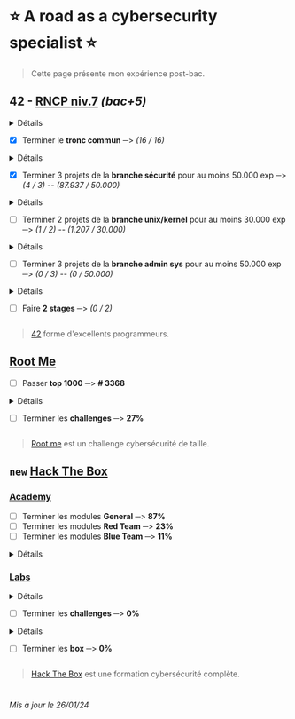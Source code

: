 # :star: A road as a cybersecurity specialist :star:
> Cette page présente mon expérience post-bac.
## 42 - [RNCP niv.7](https://www.francecompetences.fr/recherche/rncp/36137/) *(bac+5)*
<details><summary>Détails
  
- [x] Terminer le **tronc commun** ─> *(16 / 16)*
</summary>

| Nom | Description | Domaine | Tech |
|-|-|-|-|
| [ft_transcendence](https://github.com/Skalyaeve/ft_transcendence) | Application web | Programmation web | ![](https://github.com/Skalyaeve/images/blob/main/logo/react.png) ![](https://github.com/Skalyaeve/images/blob/main/logo/javascript.png) ![](https://github.com/Skalyaeve/images/blob/main/logo/css.png) ![](https://github.com/Skalyaeve/images/blob/main/logo/html.png) ![](https://github.com/Skalyaeve/images/blob/main/logo/postgresql.png) |
| [Webserv](https://github.com/Skalyaeve/webserv) | Serveur HTTP | Programmation / Web | ![](https://github.com/Skalyaeve/images/blob/main/logo/cpp.png) ![](https://github.com/Skalyaeve/images/blob/main/logo/web.png) |
| [Inception](https://github.com/Skalyaeve/inception) | Service Wordpress | Admin sys | ![](https://github.com/Skalyaeve/images/blob/main/logo/docker.png) ![](https://github.com/Skalyaeve/images/blob/main/logo/nginx.png) ![](https://github.com/Skalyaeve/images/blob/main/logo/php.png) ![](https://github.com/Skalyaeve/images/blob/main/logo/mariadb.png) ![](https://github.com/Skalyaeve/images/blob/main/logo/wordpress.png) |
| [ft_containers](https://github.com/Skalyaeve/ft_containers) | Conteneurs C++ | Programmation | ![](https://github.com/Skalyaeve/images/blob/main/logo/cpp.png) |
| [Modules C++](https://github.com/Skalyaeve/cpp_modules) | Introduction au C++ | Programmation | ![](https://github.com/Skalyaeve/images/blob/main/logo/cpp.png) |
| [cub3D](https://github.com/Skalyaeve/cub3d) | Raycaster | Programmation | ![](https://github.com/Skalyaeve/images/blob/main/logo/c.png) |
| [Net_Practice](https://github.com/Skalyaeve/net_practice) | Introduction au réseau | Network | ![](https://github.com/Skalyaeve/images/blob/main/logo/network.png) |
| [Minishell](https://github.com/Skalyaeve/minishell) | Simple shell UNIX | Programmation | ![](https://github.com/Skalyaeve/images/blob/main/logo/c.png) ![](https://github.com/Skalyaeve/images/blob/main/logo/linux.png) |
| [Philosophers](https://github.com/Skalyaeve/philosophers) | Introduction au multi-threading | Programmation | ![](https://github.com/Skalyaeve/images/blob/main/logo/c.png) |
| [Pipex](https://github.com/Skalyaeve/pipex) | Simple pipe behavior | Programmation | ![](https://github.com/Skalyaeve/images/blob/main/logo/c.png) |
| [Push_swap](https://github.com/Skalyaeve/push_swap) | Défi algorithmique | Programmation | ![](https://github.com/Skalyaeve/images/blob/main/logo/c.png) |
| [So Long](https://github.com/Skalyaeve/so_long) | Jeu en 2D | Programmation | ![](https://github.com/Skalyaeve/images/blob/main/logo/c.png) |
| [Born2beRoot](https://github.com/Skalyaeve/born2beroot) | Introduction à la virtualisation | Admin sys | ![](https://github.com/Skalyaeve/images/blob/main/logo/linux.png) |
| [ft_printf](https://github.com/Skalyaeve/ft_printf) | Recoder printf | Programmation | ![](https://github.com/Skalyaeve/images/blob/main/logo/c.png) |
| [Get Next Line](https://github.com/Skalyaeve/get_next_line) | Parser | Programmation |  ![](https://github.com/Skalyaeve/images/blob/main/logo/c.png) |
| [Libft](https://github.com/Skalyaeve/libft) | Quelques fonctions de la libc | Programmation | ![](https://github.com/Skalyaeve/images/blob/main/logo/c.png) |

</details>

<details><summary>Détails
  
- [x] Terminer 3 projets de la **branche sécurité** pour au moins 50.000 exp ─> *(4 / 3) -- (87.937 / 50.000)*
</summary>

| Nom | Description | Domaine | Tech |
|-|-|-|-|
| [Over Ride](https://github.com/Skalyaeve/over_ride) | Bug Bounty niv.2 | Reverse engineering | ![](https://github.com/Skalyaeve/images/blob/main/logo/asm.png) ![](https://github.com/Skalyaeve/images/blob/main/logo/c.png) | 
| [Rainfall](https://github.com/Skalyaeve/rainfall) | Bug Bounty niv.1 | Reverse engineering | ![](https://github.com/Skalyaeve/images/blob/main/logo/asm.png) | 
| [Snow Crash](https://github.com/Skalyaeve/snow_crash) | Introduction à la cybersécurité à travers un CTF. | Divers | ![](https://github.com/Skalyaeve/images/blob/main/logo/linux.png) ![](https://github.com/Skalyaeve/images/blob/main/logo/network.png) ![](https://github.com/Skalyaeve/images/blob/main/logo/asm.png) ![](https://github.com/Skalyaeve/images/blob/main/logo/perl.png) ![](https://github.com/Skalyaeve/images/blob/main/logo/lua.png) ![](https://github.com/Skalyaeve/images/blob/main/logo/php.png) | 
| [Cybersecurity Piscine](https://github.com/Skalyaeve/cybersecurity_piscine) | Introduction à la cybersécurité à travers divers projets. | Divers | ![](https://github.com/Skalyaeve/images/blob/main/logo/web.png) ![](https://github.com/Skalyaeve/images/blob/main/logo/network.png) ![](https://github.com/Skalyaeve/images/blob/main/logo/tor.png) ![](https://github.com/Skalyaeve/images/blob/main/logo/python.png) ![](https://github.com/Skalyaeve/images/blob/main/logo/asm.png) ![](https://github.com/Skalyaeve/images/blob/main/logo/c.png) ![](https://github.com/Skalyaeve/images/blob/main/logo/cpp.png) | 

</details>

<details><summary>Détails

- [ ] Terminer 2 projets de la **branche unix/kernel** pour au moins 30.000 exp ─> *(1 / 2) -- (1.207 / 30.000)*
</summary>

| Nom | Description | Domaine | Tech |
|-|-|-|-|
| [Libasm](https://github.com/Skalyaeve/libasm) | Introduction au langage assembleur | Programmation | ![](https://github.com/Skalyaeve/images/blob/main/logo/asm.png) |

</details>

<details><summary>Détails
  
- [ ] Terminer 3 projets de la **branche admin sys** pour au moins 50.000 exp ─> *(0 / 3) -- (0 / 50.000)*
</summary>

</details>

<details><summary>Détails
  
- [ ] Faire **2 stages** ─> *(0 / 2)*
</summary>
En recherche de stage :)
</details>

> [42](https://42.fr/) forme d'excellents programmeurs.

## [Root Me](https://www.root-me.org/Skalyaeve)
- [ ] Passer **top 1000** ─> **# 3368**
<details><summary>Détails
  
- [ ] Terminer les **challenges** ─> **27%**
</summary>

- [ ] [Programmation](https://www.root-me.org/fr/Challenges/Programmation/) ─> **86%**
- [ ] [App - Système](https://www.root-me.org/fr/Challenges/App-Systeme/) ─> **21%**
- [ ] [App - Script](https://www.root-me.org/fr/Challenges/App-Script/) ─> **78%**
- [ ] [Cracking](https://www.root-me.org/fr/Challenges/Cracking/) ─> **30%**
- [ ] [Réseau](https://www.root-me.org/fr/Challenges/Reseau/) ─> **56%**
- [ ] [Web - Client](https://www.root-me.org/fr/Challenges/Web-Client/) ─> **22%**
- [ ] [Web - Serveur](https://www.root-me.org/fr/Challenges/Web-Serveur/) ─> **23%**
- [ ] [Cryptanalyse](https://www.root-me.org/fr/Challenges/Cryptanalyse/) ─> **25%**
- [ ] [Stéganographie](https://www.root-me.org/fr/Challenges/Steganographie/) ─> **26%**
- [ ] [Forensic](https://www.root-me.org/fr/Challenges/Forensic/) ─> **2%**
- [ ] [Réaliste](https://www.root-me.org/fr/Challenges/Realiste/) ─> **2%**
</details>

> [Root me](https://www.root-me.org) est un challenge cybersécurité de taille.

## `new` [Hack The Box](https://app.hackthebox.com/profile/1772537)
### [Academy](https://academy.hackthebox.com/catalogue)
- [ ] Terminer les modules **General**  ─> **87%**
- [ ] Terminer les modules **Red Team**  ─> **23%**
- [ ] Terminer les modules **Blue Team**  ─> **11%**
<details><summary>Détails</summary>

- [x] [InfoSec Foundations](https://academy.hackthebox.com/path/preview/information-security-foundations) skill path
- [x] [OS Fundamentals](https://academy.hackthebox.com/path/preview/operating-system-fundamentals) skill path
- [x] [Local PrivEsc](https://academy.hackthebox.com/path/preview/local-privilege-escalation) skill path
- [x] [Binary Exploitation](https://academy.hackthebox.com/path/preview/intro-to-binary-exploitation) skill path
- [x] [SOC Analyst Prerequisites](https://academy.hackthebox.com/path/preview/soc-analyst-prerequisites) skill path
- [x] [Basic Toolset](https://academy.hackthebox.com/path/preview/basic-toolset) skill path
- [ ] [Penetration Tester](https://academy.hackthebox.com/path/preview/penetration-tester) job role path ─> **43%**
- [ ] [Bug Bounty Hunter](https://academy.hackthebox.com/path/preview/bug-bounty-hunter) job role path ─> **47%**
- [ ] [SOC Analyst](https://academy.hackthebox.com/path/preview/soc-analyst) job role path ─> **27%**
</details>

### [Labs](https://www.hackthebox.com/hacker/hacking-labs)
<details><summary>Détails

- [ ] Terminer les **challenges** ─> **0%**
</summary>

- [ ] **Reversing** ─> **2%**
- [ ] **Web** ─> **0%**
- [ ] **Mobile** ─> **0%**
- [ ] **Pwn** ─> **1%**
- [ ] **GamePwn** ─> **0%**
- [ ] **Misc** ─> **0%**
- [ ] **Crypto** ─> **1%**
- [ ] **Forensics** ─> **0%**
- [ ] **OSINT** ─> **0%**
- [ ] **Hardware** ─> **0%**
- [ ] **Blockchain** ─> **0%**
</details>

<details><summary>Détails
  
- [ ] Terminer les **box** ─> **0%**
</summary>

- [ ] **Linux** ─> **0%**
- [ ] **Windows** ─> **1%**
- [ ] **Android** ─> **0%**
- [ ] **OpenBSD** ─> **0%**
- [ ] **FreeBSD** ─> **0%**
- [ ] **Solaris** ─> **0%**
- [ ] **Other** ─> **0%**
</details>

> [Hack The Box](https://www.hackthebox.com/) est une formation cybersécurité complète.
#
*Mis à jour le 26/01/24*
